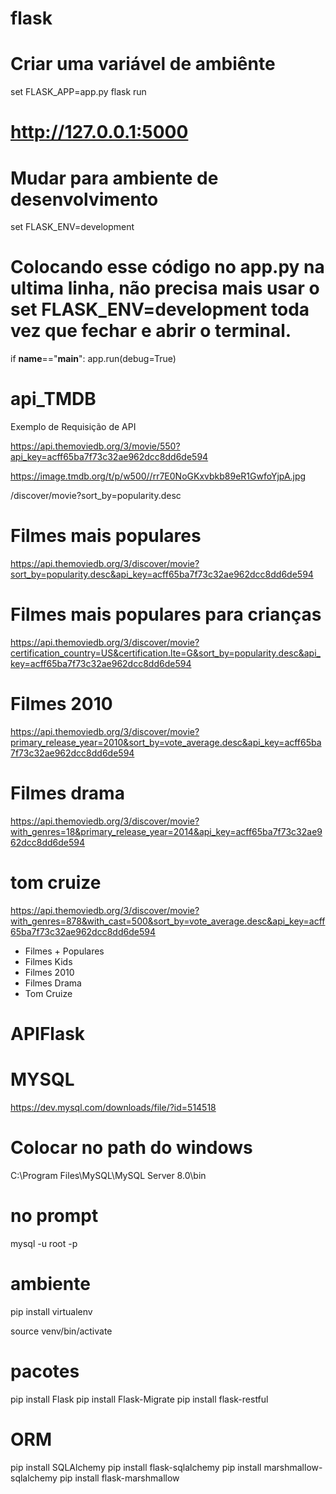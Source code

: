 # flask

# Criar uma variável de ambiênte
set FLASK_APP=app.py
flask run

# http://127.0.0.1:5000

# Mudar para ambiente de desenvolvimento
set FLASK_ENV=development

# Colocando esse código no app.py na ultima linha, não precisa mais usar o set FLASK_ENV=development toda vez que fechar e abrir o terminal.

if __name__=="__main__":
    app.run(debug=True)


# api_TMDB
Exemplo de Requisição de API

https://api.themoviedb.org/3/movie/550?api_key=acff65ba7f73c32ae962dcc8dd6de594

https://image.tmdb.org/t/p/w500//rr7E0NoGKxvbkb89eR1GwfoYjpA.jpg

/discover/movie?sort_by=popularity.desc

# Filmes mais populares
https://api.themoviedb.org/3/discover/movie?sort_by=popularity.desc&api_key=acff65ba7f73c32ae962dcc8dd6de594

# Filmes mais populares para crianças
https://api.themoviedb.org/3/discover/movie?certification_country=US&certification.lte=G&sort_by=popularity.desc&api_key=acff65ba7f73c32ae962dcc8dd6de594


# Filmes 2010
https://api.themoviedb.org/3/discover/movie?primary_release_year=2010&sort_by=vote_average.desc&api_key=acff65ba7f73c32ae962dcc8dd6de594

# Filmes drama
https://api.themoviedb.org/3/discover/movie?with_genres=18&primary_release_year=2014&api_key=acff65ba7f73c32ae962dcc8dd6de594

# tom cruize
https://api.themoviedb.org/3/discover/movie?with_genres=878&with_cast=500&sort_by=vote_average.desc&api_key=acff65ba7f73c32ae962dcc8dd6de594


- Filmes + Populares
- Filmes Kids
- Filmes 2010
- Filmes Drama
- Tom Cruize

# APIFlask
# MYSQL
https://dev.mysql.com/downloads/file/?id=514518


# Colocar no path do windows
C:\Program Files\MySQL\MySQL Server 8.0\bin

# no prompt
mysql -u root -p

# ambiente

pip install virtualenv

source venv/bin/activate

# pacotes
pip install Flask
pip install Flask-Migrate
pip install flask-restful
# ORM
pip install SQLAlchemy 
pip install flask-sqlalchemy
pip install marshmallow-sqlalchemy
pip install flask-marshmallow




